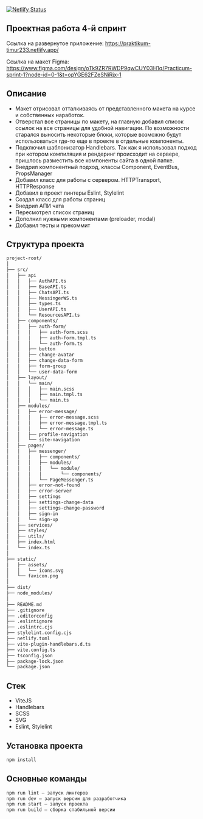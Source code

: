 [![Netlify Status](https://api.netlify.com/api/v1/badges/2a668cd5-3654-4c56-a540-19a633e37d11/deploy-status)](https://app.netlify.com/sites/praktikum-timur233/deploys)


## Проектная работа 4-й спринт

Ссылка на развернутое приложение: https://praktikum-timur233.netlify.app/

Ссылка на макет Figma: https://www.figma.com/design/oTk9ZR7RWDP9qwCUY03H1q/Practicum-sprint-1?node-id=0-1&t=opYGE62FZeSNiRjx-1

## Описание  

- Макет отрисовал отталкиваясь от представленного макета на курсе и собственных наработок.
- Отверстал все страницы по макету, на главную добавил список ссылок на все страницы для удобной навигации. По возможности старался выносить некоторые блоки, которые возможно будут использоваться где-то еще в проекте в отдельные компоненты. 
- Подключил шаблонизатор Handlebars. Так как я использовал подход при котором компиляция и рендеринг происходит на сервере, пришлось разместить все компоненты сайта в одной папке.
- Внедрил компонентный подход, классы Сomponent, EventBus, PropsManager
- Добавил класс для работы с сервером. HTTPTransport, HTTPResponse
- Добавил в проект линтеры Eslint, Stylelint
- Создал класс для работы страниц
- Внедрил АПИ чата 
- Пересмотрел список страниц
- Дополнил нужными компонентами (preloader, modal)
- Добавил тесты и прекоммит

## Структура проекта

```bash
project-root/
│
├── src/
│   ├── api
│   │   ├── AuthAPI.ts
│   │   ├── BaseAPI.ts
│   │   ├── ChatsAPI.ts
│   │   ├── MessingerWS.ts
│   │   ├── types.ts
│   │   ├── UserAPI.ts
│   │   └── ResourcesAPI.ts
│   ├── components/
│   │   ├── auth-form/
│   │   │   ├── auth-form.scss
│   │   │   ├── auth-form.tmpl.ts
│   │   │   └── auth-form.ts
│   │   ├── button
│   │   ├── change-avatar
│   │   ├── change-data-form
│   │   ├── form-group
│   │   └── user-data-form
│   ├── layout/
│   │   └── main/
│   │   │   ├── main.scss
│   │   │   ├── main.tmpl.ts
│   │   │   └── main.ts
│   ├── modules/
│   │   ├── error-message/
│   │   │   ├── error-message.scss
│   │   │   ├── error-message.tmpl.ts
│   │   │   └── error-message.ts
│   │   ├── profile-navigation
│   │   └── site-navigation
│   ├── pages/
│   │   ├── messenger/
│   │   │   ├── components/
│   │   │   ├── modules/
│   │   │   │   └── module/
│   │   │   │       └── components/
│   │   │   └── PageMessenger.ts
│   │   ├── error-not-found
│   │   ├── error-server
│   │   ├── settings
│   │   ├── settings-change-data
│   │   ├── settings-change-password
│   │   ├── sign-in
│   │   └── sign-up
│   ├── services/
│   ├── styles/
│   ├── utils/
│   ├── index.html
│   └── index.ts
│
├── static/
│   ├── assets/
│   │   └── icons.svg
│   └── favicon.png
│
├── dist/
├── node_modules/
│
├── README.md
├── .gitignore
├── .editorconfig
├── .eslintignore
├── .eslintrc.cjs
├── stylelint.config.cjs
├── netlify.toml
├── vite-plugin-handlebars.d.ts
├── vite.config.ts
├── tsconfig.json
├── package-lock.json
└── package.json
```

## Стек

- ViteJS
- Handlebars
- SCSS
- SVG
- Eslint, Stylelint

## Установка проекта

```bash
npm install
```

## Основные команды

```bash
npm run lint — запуск линтеров
npm run dev — запуск версии для разработчика
npm run start — запуск проекта
npm run build — сборка стабильной версии
```
